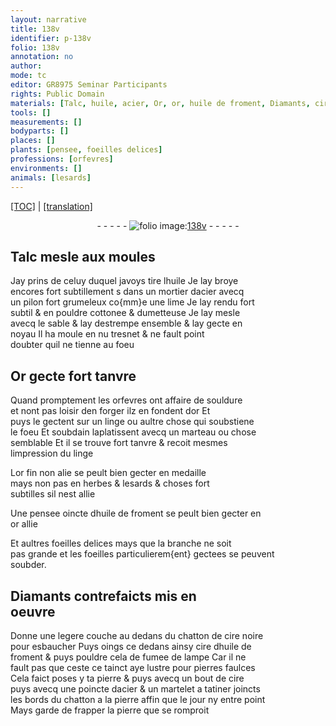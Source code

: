 ```yaml
---
layout: narrative
title: 138v
identifier: p-138v
folio: 138v
annotation: no
author:
mode: tc
editor: GR8975 Seminar Participants
rights: Public Domain
materials: [Talc, huile, acier, Or, or, huile de froment, Diamants, cire noire, cire, fumee de lampe]
tools: []
measurements: []
bodyparts: []
places: []
plants: [pensee, foeilles delices]
professions: [orfevres]
environments: []
animals: [lesards]
---
```


<p><a href="{{ site.baseurl }}/diplomatic/">[TOC]</a> | <a href="{{ site.baseurl }}/texts/p-138v_tl/">[translation]</a></p><div class="folio" align="center">- - - - - <a href="http://gallica.bnf.fr/ark:/12148/btv1b10500001g/f282.item.r=" target="_blank"><img src="https://cu-mkp.github.io/2017-workshop-edition/assets/photo-icon.png" alt="folio image: " style="display:inline-block; margin-bottom:-3px;"/>138v</a> - - - - - </div>  
  

## <span class="m">Talc</span> mesle aux moules

 
Jay prins de celuy duquel javoys tire l<span class="m">huile</span> Je lay broye<br/> encores fort subtillement <span class="del">s</span> dans un mortier d<span class="m">acier</span> avecq<br/> un pilon fort grumeleux co{mm}e une lime Je lay rendu fort<br/> subtil & en pouldre cottonee & dumetteuse Je lay mesle<br/> avecq le sable & lay destrempe ensemble & lay gecte en<br/> noyau Il ha moule <span class="del">en nu</span> tresnet & ne fault point<br/> doubter quil ne tienne au foeu
 
 
  

## <span class="m">Or</span> gecte fort tanvre

 
Quand promptement les <span class="pro">orfevres</span> ont affaire de souldure<br/> et nont pas loisir den forger ilz en fondent d<span class="m">or</span> Et<br/> puys le gectent sur un linge ou aultre chose qui soubstiene<br/> le foeu Et soubdain laplatissent avecq un marteau ou chose<br/> semblable Et il se trouve fort tanvre & recoit mesmes<br/> limpression du linge
 
L<span class="m">or</span> fin non alie se peult bien gecter en medaille<br/> mays non pas en herbes & <span class="al">lesards</span> & choses fort<br/> subtilles sil nest allie
 
Une <span class="pa">pensee</span> oincte d<span class="m">huile de froment</span> se peult bien gecter en<br/> <span class="m">or</span> allie
 
Et aultres <span class="pa">foeilles delices</span> mays que la branche ne soit<br/> pas grande et les foeilles particulierem{ent} gectees se peuvent<br/> soubder.
 
 
  

## <span class="m">Diamants</span> contrefaicts mis en<br/> oeuvre

 
Donne une legere couche au dedans du chatton de <span class="m">cire noire</span><br/> pour esbaucher Puys oings ce dedans ainsy <span class="m">cire</span> d<span class="m">huile de<br/> froment</span> & puys pouldre cela de <span class="m">fumee de lampe</span> Car il ne<br/> fault pas que <span class="del">ceste</span> ce tainct aye lustre pour pierres faulces<br/> Cela faict poses y ta pierre <span class="del">& puys</span> avecq un bout de <span class="m">cire</span><br/> puys avecq une poincte d<span class="m">acier</span> & un martelet a tatiner joincts<br/> les bords du chatton a la pierre affin que le jour ny entre point<br/> Mays garde de frapper la pierre que se romproit
 
